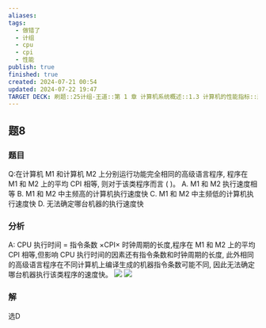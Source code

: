 ```yaml
---
aliases: 
tags:
  - 做错了
  - 计组
  - cpu
  - cpi
  - 性能
publish: true
finished: true
created: 2024-07-21 00:54
updated: 2024-07-22 19:47
TARGET DECK: 刷题::25计组-王道::第 1 章 计算机系统概述::1.3 计算机的性能指标::题8
---
```


## 题8
### 题目
Q:在计算机 M1 和计算机 M2 上分别运行功能完全相同的高级语言程序, 程序在 M1 和 M2 上的平均 CPI 相等, 则对于该类程序而言 ( )。
A. M1 和 M2 执行速度相等
B. M1 和 M2 中主频高的计算机执行速度快
C. M1 和 M2 中主频低的计算机执行速度快
D. 无法确定哪台机器的执行速度快
### 分析
A: $\mathrm{{CPU}}$ 执行时间 $=$ 指令条数 $\times  \mathrm{{CPI}} \times$ 时钟周期的长度,程序在 $\mathrm{M}1$ 和 $\mathrm{M}2$ 上的平均 $\mathrm{{CPI}}$ 相等,但影响 CPU 执行时间的因素还有指令条数和时钟周期的长度, 此外相同的高级语言程序在不同计算机上编译生成的机器指令条数可能不同, 因此无法确定哪台机器执行该类程序的速度快。
![](https://img.hwenyi.live/202407212137292.webp)
![](https://img.hwenyi.live/202407221956456.webp)
### 解
选D
